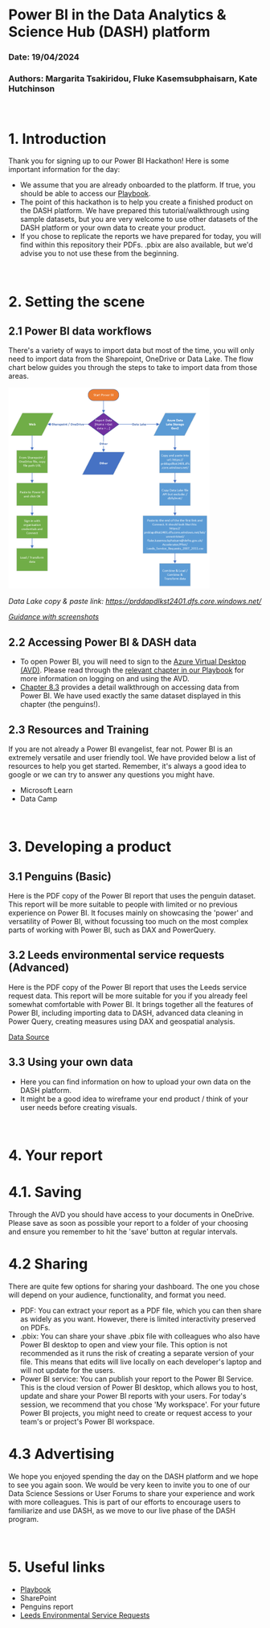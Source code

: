 # Power BI in the Data Analytics & Science Hub (DASH) platform

### Date: 19/04/2024
### Authors: Margarita Tsakiridou, Fluke Kasemsubphaisarn, Kate Hutchinson

<br>

# 1. Introduction

Thank you for signing up to our Power BI Hackathon! Here is some important information for the day:

- We assume that you are already onboarded to the platform. If true, you should be able to access our [Playbook](https://dap-prd2-connect.azure.defra.cloud/DASH-Playbook/#content).
- The point of this hackathon is to help you create a finished product on the DASH platform. We have prepared this tutorial/walkthrough using sample datasets, but you are very welcome to use other datasets of the DASH platform or your own data to create your product.
- If you chose to replicate the reports we have prepared for today, you will find within this repository their PDFs. .pbix are also available, but we'd advise you to not use these from the beginning.

<br>

# 2. Setting the scene

## 2.1 Power BI data workflows

There's a variety of ways to import data but most of the time, you will only need to import data from the Sharepoint, OneDrive or Data Lake. The flow chart below guides you through the steps to take to import data from those areas.

<img src="https://github.com/Defra-Data-Science-Centre-of-Excellence/PowerBI_hackathon/blob/main/Power%20BI%20Data%20Process%20(1).png" alt="Importing data workflow" width="400" height="400">

_Data Lake copy & paste link: https://prddapdlkst2401.dfs.core.windows.net/_

_[Guidance with screenshots](https://github.com/Defra-Data-Science-Centre-of-Excellence/PowerBI_hackathon/blob/main/Power%20BI%20Data%20Process%20(2).png)_

## 2.2 Accessing Power BI & DASH data

- To open Power BI, you will need to sign to the [Azure Virtual Desktop (AVD)](https://client.wvd.microsoft.com/arm/webclient/index.html). Please read through the [relevant chapter in our Playbook](https://dap-prd2-connect.azure.defra.cloud/DASH-Playbook/avd.html) for more information on logging on and using the AVD.
- [Chapter 8.3](https://dap-prd2-connect.azure.defra.cloud/DASH-Playbook/avd.html) provides a detail walkthrough on accessing data from Power BI. We have used exactly the same dataset displayed in this chapter (the penguins!). 


## 2.3 Resources and Training

If you are not already a Power BI evangelist, fear not. Power BI is an extremely versatile and user friendly tool. We have provided below a list of resources to help you get started. Remember, it's always a good idea to google or we can try to answer any questions you might have. 

- Microsoft Learn
- Data Camp


<br>

# 3. Developing a product

## 3.1 Penguins (Basic)

Here is the PDF copy of the Power BI report that uses the penguin dataset. This report will be more suitable to people with limited or no previous experience on Power BI. It focuses mainly on showcasing the 'power' and versatility of Power BI, without focussing too much on the most complex parts of working with Power BI, such as DAX and PowerQuery.

## 3.2 Leeds environmental service requests (Advanced)

Here is the PDF copy of the Power BI report that uses the Leeds service request data. This report will be more suitable for you if you already feel somewhat comfortable with Power BI. It brings together all the features of Power BI, including importing data to DASH, advanced data cleaning in Power Query, creating measures using DAX and geospatial analysis.

[Data Source](https://datamillnorth.org/dataset/e61k0/environmental-service-requests)

## 3.3 Using your own data

- Here you can find information on how to upload your own data on the DASH platform.
- It might be a good idea to wireframe your end product / think of your user needs before creating visuals.


<br>

# 4. Your report

# 4.1. Saving

Through the AVD you should have access to your documents in OneDrive. Please save as soon as possible your report to a folder of your choosing and ensure you remember to hit the 'save' button at regular intervals.

# 4.2 Sharing

There are quite few options for sharing your dashboard. The one you chose will depend on your audience, functionality, and format you need.

- PDF: You can extract your report as a PDF file, which you can then share as widely as you want. However, there is limited interactivity preserved on PDFs.
- .pbix: You can share your shave .pbix file with colleagues who also have Power BI desktop to open and view your file. This option is not recommended as it runs the risk of creating a separate version of your file. This means that edits will live locally on each developer's laptop and will not update for the users.
- Power BI service: You can publish your report to the Power BI Service. This is the cloud version of Power BI desktop, which allows you to host, update and share your Power BI reports with your users. For today's session, we recommend that you chose 'My workspace'. For your future Power BI projects, you might need to create or request access to your team's or project's Power BI workspace.

# 4.3 Advertising

We hope you enjoyed spending the day on the DASH platform and we hope to see you again soon. We would be very keen to invite you to one of our Data Science Sessions or User Forums to share your experience and work with more colleagues. This is part of our efforts to encourage users to familiarize and use DASH, as we move to our live phase of the DASH program.

<br>

# 5. Useful links

- [Playbook](https://dap-prd2-connect.azure.defra.cloud/DASH-Playbook/)
- SharePoint
- Penguins report
- [Leeds Environmental Service Requests](https://datamillnorth.org/dataset/e61k0/environmental-service-requests)
